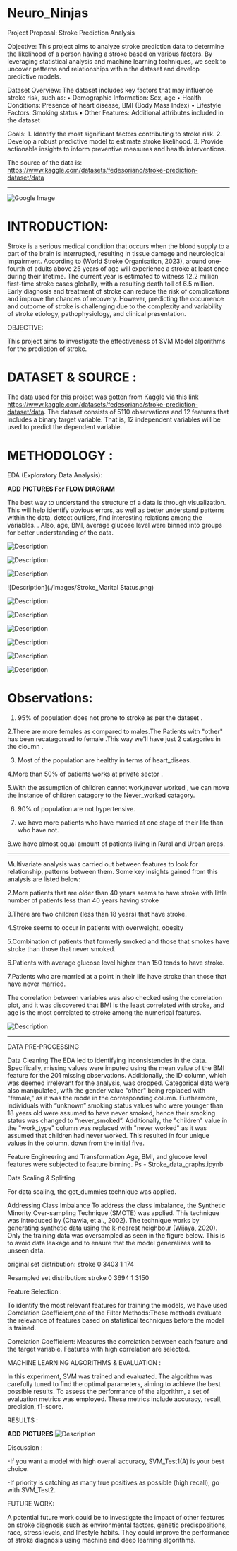 # Neuro_Ninjas


Project Proposal: Stroke Prediction Analysis
 
Objective:
This project aims to analyze stroke prediction data to determine the likelihood of a person having a stroke based on various factors. By leveraging statistical analysis and machine learning techniques, we seek to uncover patterns and relationships within the dataset and develop predictive models.
 
Dataset Overview:
The dataset includes key factors that may influence stroke risk, such as:
              	•  	Demographic Information: Sex, age
              	•   Health Conditions: Presence of heart disease, BMI (Body Mass Index)
              	•   Lifestyle Factors: Smoking status
              	•   Other Features: Additional attributes included in the dataset
 
Goals:
              	1. Identify the most significant factors contributing to stroke risk.
              	2. Develop a robust predictive model to estimate stroke likelihood.
                3. Provide actionable insights to inform preventive measures and health interventions.
 
 
The source of the data is: https://www.kaggle.com/datasets/fedesoriano/stroke-prediction-dataset/data

--------------------------------------------------------------------------------------------------------------------------


![Google Image](https://sp-uploads.s3.amazonaws.com/uploads%2Fservices%2F5709757%2F20221201174855_6388e907c4342_stroke_prediction_presentationpage0.jpg)

# INTRODUCTION:

Stroke is a serious medical condition that occurs when the blood supply to a part of the brain is interrupted, resulting in tissue damage and neurological impairment. According to (World Stroke Organisation, 2023), around one-fourth of adults above 25 years of age will experience a stroke at least once during their lifetime. The current year is estimated to witness 12.2 million first-time stroke cases globally, with a resulting death toll of 6.5 million. Early diagnosis and treatment of stroke can reduce the risk of complications and improve the chances of recovery. However, predicting the occurrence and outcome of stroke is challenging due to the complexity and variability of stroke etiology, pathophysiology, and clinical presentation.

OBJECTIVE:

This project aims to investigate the effectiveness of SVM Model algorithms for the prediction of stroke.


# DATASET & SOURCE :

The data used for this project was gotten from Kaggle via this link  https://www.kaggle.com/datasets/fedesoriano/stroke-prediction-dataset/data. The dataset consists of 5110 observations and 12 features that includes a binary target variable. That is, 12 independent variables will be used to predict the dependent variable. 


# METHODOLOGY :

EDA (Exploratory Data Analysis):

 **ADD PICTURES For FLOW DIAGRAM**

The best way to understand the structure of a data is through visualization. This will help identify obvious errors, as well as better understand patterns within the data, detect outliers, find interesting relations among the variables. . Also, age, BMI, average glucose level were binned into groups for better understanding of the data.

 

![Description](./Images/Age_Stroke.png)

![Description](./Images/Average_Glucose_Level_and_Stroke.png)

![Description](./Images/Stroke_and_Hypertension.png)

![Description](./Images/Stroke_Marital Status.png)

![Description](./Images/Stroke_and_Heart_Disease.png)

![Description](./Images/Stroke_Gender.png)

![Description](./Images/Stroke_and_work_type.png)

![Description](./Images/Stroke_and_Residence_type.png)

![Description](./Images/Stroke_and_Smoking_Status.png)

![Description](./Images/BMI_STROKE.png)

# Observations:

1. 95% of population does not prone to stroke as per the dataset .

2.There are more females as compared to males.The Patients with "other" has been recatagorsed to female .This way we'll have just 2 catagories in the cloumn .

3. Most of the population are healthy in terms of heart_diseas.

4.More than 50% of patients works at private sector .

5.With the assumption of children cannot work/never worked , we can move the instance of children  catagory to the Never_worked catagory.

6. 90% of population are not hypertensive.

7. we have more patients who have  married at one stage of their  life than who have not.

8.we have almost equal amount of patients living in Rural and Urban areas.

--------------------------------------------------------------------------

Multivariate analysis was carried out between features to look for relationship, patterns between them. Some key insights gained from this analysis are listed below:

2.More patients that are older than 40 years seems to have stroke with little number of patients less than 40 years having stroke

3.There are two children (less than 18 years) that have stroke.

4.Stroke seems to occur in patients with overweight, obesity

5.Combination of patients that formerly smoked and those that smokes have stroke than those that never smoked.

6.Patients with average glucose level higher than 150  tends to have stroke.

7.Patients who are married at a point in their life have stroke than those that have never married.



The correlation between variables was also checked using the correlation plot, and it was discovered that BMI is the least correlated with stroke, and age is the most correlated to stroke among the numerical features.



![Description](./Images/correlation_matrix.png)



----------------------------------------------------------------------------------
DATA PRE-PROCESSING

Data Cleaning
The EDA led to identifying inconsistencies in the data. Specifically, missing values were imputed using the mean value of the BMI feature for the 201 missing observations. Additionally, the ID column, which was deemed irrelevant for the analysis, was dropped. Categorical data were also manipulated, with the gender value "other" being replaced with "female," as it was the mode in the corresponding column. Furthermore, individuals with “unknown” smoking status values who were younger than 18 years old were assumed to have never smoked, hence their smoking status was changed to “never_smoked”. Additionally, the "children" value in the "work_type" column was replaced with "never worked" as it was assumed that children had never worked. This resulted in four unique values in the column, down from the initial five.


Feature Engineering and Transformation
Age, BMI, and glucose level features were subjected to feature binning.
Ps - Stroke_data_graphs.ipynb


Data Scaling & Splitting

For data scaling, the get_dummies technique was applied.



Addressing Class Imbalance
To address the class imbalance, the Synthetic Minority Over-sampling Technique (SMOTE) was applied. This technique was introduced by (Chawla, et al., 2002). The technique works by generating synthetic data using the k-nearest neighbour (Wijaya, 2020). Only the training data was oversampled as seen in the figure below. This is to avoid data leakage and to ensure that the model generalizes well to unseen data.

original set distribution:
stroke
0    3403
1     174


Resampled set distribution:
stroke
0    3694
1   3150


Feature Selection :

To identify the most relevant features for training the models, we have used Correlation Coefficient,one of the Filter Methods:These methods evaluate the relevance of features based on statistical techniques before the model is trained.

Correlation Coefficient: Measures the correlation between each feature and the target variable. Features with high correlation are selected.



MACHINE LEARNING ALGORITHMS & EVALUATION :


In this experiment, SVM  was  trained and evaluated. The algorithm  was carefully tuned to find the  optimal parameters, aiming to achieve the best possible results. To assess the performance of the algorithm, a set of evaluation metrics was employed. These metrics include accuracy, recall, precision, f1-score.



RESULTS :

 **ADD PICTURES**
![Description](./Images/stroke_prediction.png)

Discussion : 

-If you want a model with high overall accuracy, SVM_Test1(A) is your best choice.

-If priority is catching as many true positives as possible (high recall), go with SVM_Test2.


FUTURE WORK:

A potential future work could be to investigate the impact of other features on stroke diagnosis such as environmental factors, genetic predispositions, race, stress levels, and lifestyle habits. They could improve the performance of stroke diagnosis using machine and deep learning algorithms.










